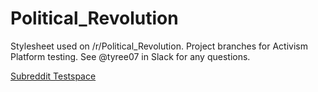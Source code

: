 # Political_Revolution

Stylesheet used on /r/Political_Revolution. Project branches for Activism Platform testing. See @tyree07 in Slack for any questions.

[Subreddit Testspace](https://reddit.com/r/Tyree07/about/stylesheet)
